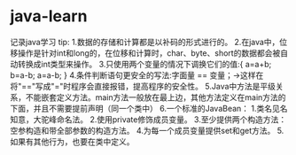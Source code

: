 # java-learn
记录java学习
tip:
1.数据的存储和计算都是以补码的形式进行的。
2.在java中，位移操作是针对int和long的，在位移和计算时，char、byte、short的数据都会被自动转换成int类型来操作。
3.只使用两个变量的情况下调换它们的值:{
 a=a+b;
 b=a-b;
 a=a-b;
}
4.条件判断语句更安全的写法:字面量 == 变量；->这样在将"=="写成"="时程序会直接报错，提高程序的安全性。
5.Java中方法是平级关系，不能嵌套定义方法。main方法一般放在最上边，其他方法定义在main方法的下面，并且不需要提前声明（同一个类中）
6.一个标准的JavaBean：
    1.类名见名知意，大驼峰命名法。
    2.使用private修饰成员变量。
    3.至少提供两个构造方法：空参构造和带全部参数的构造方法。
    4.为每一个成员变量提供set和get方法。
    5.如果有其他行为，也要在类中定义。
